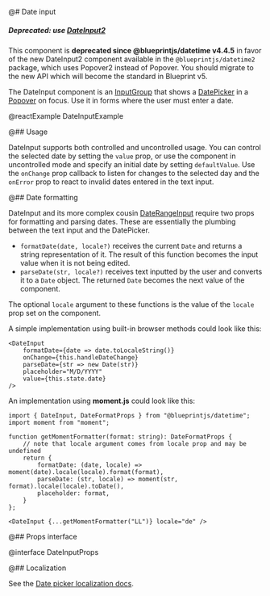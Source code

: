 @# Date input

<div class="@ns-callout @ns-intent-danger @ns-icon-error">
    <h5 class="@ns-heading">

Deprecated: use [DateInput2](#datetime2/date-input2)

</h5>

This component is **deprecated since @blueprintjs/datetime v4.4.5** in favor of the new
DateInput2 component available in the `@blueprintjs/datetime2` package, which uses
Popover2 instead of Popover. You should migrate to the new API which will become the
standard in Blueprint v5.

</div>

The DateInput component is an [InputGroup](#core/components/text-inputs.input-group)
that shows a [DatePicker](#datetime/datepicker) in a [Popover](#core/components/popover)
on focus. Use it in forms where the user must enter a date.

@reactExample DateInputExample

@## Usage

DateInput supports both controlled and uncontrolled usage. You can control
the selected date by setting the `value` prop, or use the component in
uncontrolled mode and specify an initial date by setting `defaultValue`.
Use the `onChange` prop callback to listen for changes to the selected day and
the `onError` prop to react to invalid dates entered in the text input.

@## Date formatting

DateInput and its more complex cousin [DateRangeInput](#datetime/daterangeinput)
require two props for formatting and parsing dates. These are essentially the plumbing
between the text input and the DatePicker.

- `formatDate(date, locale?)` receives the current `Date` and returns a string representation of it.
    The result of this function becomes the input value when it is not being edited.
- `parseDate(str, locale?)` receives text inputted by the user and converts it to a `Date` object.
    The returned `Date` becomes the next value of the component.

The optional `locale` argument to these functions is the value of the `locale` prop set on the component.

A simple implementation using built-in browser methods could look like this:

```tsx
<DateInput
    formatDate={date => date.toLocaleString()}
    onChange={this.handleDateChange}
    parseDate={str => new Date(str)}
    placeholder="M/D/YYYY"
    value={this.state.date}
/>
```

An implementation using __moment.js__ could look like this:

```tsx
import { DateInput, DateFormatProps } from "@blueprintjs/datetime";
import moment from "moment";

function getMomentFormatter(format: string): DateFormatProps {
    // note that locale argument comes from locale prop and may be undefined
    return {
        formatDate: (date, locale) => moment(date).locale(locale).format(format),
        parseDate: (str, locale) => moment(str, format).locale(locale).toDate(),
        placeholder: format,
    }
};

<DateInput {...getMomentFormatter("LL")} locale="de" />
```

@## Props interface

@interface DateInputProps

@## Localization

See the [Date picker localization docs](#datetime/datepicker.localization).
